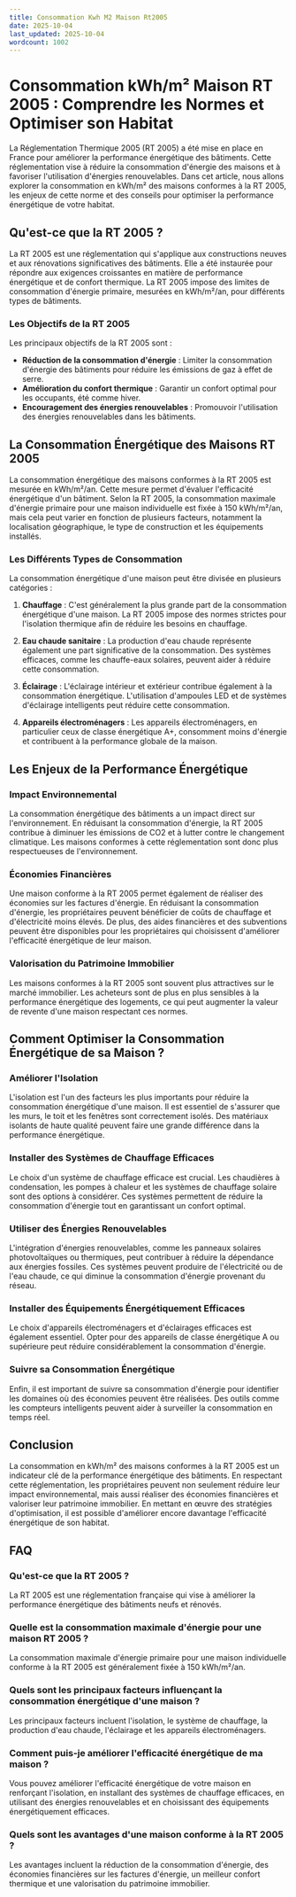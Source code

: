 ```yaml
---
title: Consommation Kwh M2 Maison Rt2005
date: 2025-10-04
last_updated: 2025-10-04
wordcount: 1002
---
```


# Consommation kWh/m² Maison RT 2005 : Comprendre les Normes et Optimiser son Habitat

La Réglementation Thermique 2005 (RT 2005) a été mise en place en France pour améliorer la performance énergétique des bâtiments. Cette réglementation vise à réduire la consommation d'énergie des maisons et à favoriser l'utilisation d'énergies renouvelables. Dans cet article, nous allons explorer la consommation en kWh/m² des maisons conformes à la RT 2005, les enjeux de cette norme et des conseils pour optimiser la performance énergétique de votre habitat.

## Qu'est-ce que la RT 2005 ?

La RT 2005 est une réglementation qui s'applique aux constructions neuves et aux rénovations significatives des bâtiments. Elle a été instaurée pour répondre aux exigences croissantes en matière de performance énergétique et de confort thermique. La RT 2005 impose des limites de consommation d'énergie primaire, mesurées en kWh/m²/an, pour différents types de bâtiments.

### Les Objectifs de la RT 2005

Les principaux objectifs de la RT 2005 sont :

- **Réduction de la consommation d'énergie** : Limiter la consommation d'énergie des bâtiments pour réduire les émissions de gaz à effet de serre.
- **Amélioration du confort thermique** : Garantir un confort optimal pour les occupants, été comme hiver.
- **Encouragement des énergies renouvelables** : Promouvoir l'utilisation des énergies renouvelables dans les bâtiments.

## La Consommation Énergétique des Maisons RT 2005

La consommation énergétique des maisons conformes à la RT 2005 est mesurée en kWh/m²/an. Cette mesure permet d'évaluer l'efficacité énergétique d'un bâtiment. Selon la RT 2005, la consommation maximale d'énergie primaire pour une maison individuelle est fixée à 150 kWh/m²/an, mais cela peut varier en fonction de plusieurs facteurs, notamment la localisation géographique, le type de construction et les équipements installés.

### Les Différents Types de Consommation

La consommation énergétique d'une maison peut être divisée en plusieurs catégories :

1. **Chauffage** : C'est généralement la plus grande part de la consommation énergétique d'une maison. La RT 2005 impose des normes strictes pour l'isolation thermique afin de réduire les besoins en chauffage.
  
2. **Eau chaude sanitaire** : La production d'eau chaude représente également une part significative de la consommation. Des systèmes efficaces, comme les chauffe-eaux solaires, peuvent aider à réduire cette consommation.

3. **Éclairage** : L'éclairage intérieur et extérieur contribue également à la consommation énergétique. L'utilisation d'ampoules LED et de systèmes d'éclairage intelligents peut réduire cette consommation.

4. **Appareils électroménagers** : Les appareils électroménagers, en particulier ceux de classe énergétique A+, consomment moins d'énergie et contribuent à la performance globale de la maison.

## Les Enjeux de la Performance Énergétique

### Impact Environnemental

La consommation énergétique des bâtiments a un impact direct sur l'environnement. En réduisant la consommation d'énergie, la RT 2005 contribue à diminuer les émissions de CO2 et à lutter contre le changement climatique. Les maisons conformes à cette réglementation sont donc plus respectueuses de l'environnement.

### Économies Financières

Une maison conforme à la RT 2005 permet également de réaliser des économies sur les factures d'énergie. En réduisant la consommation d'énergie, les propriétaires peuvent bénéficier de coûts de chauffage et d'électricité moins élevés. De plus, des aides financières et des subventions peuvent être disponibles pour les propriétaires qui choisissent d'améliorer l'efficacité énergétique de leur maison.

### Valorisation du Patrimoine Immobilier

Les maisons conformes à la RT 2005 sont souvent plus attractives sur le marché immobilier. Les acheteurs sont de plus en plus sensibles à la performance énergétique des logements, ce qui peut augmenter la valeur de revente d'une maison respectant ces normes.

## Comment Optimiser la Consommation Énergétique de sa Maison ?

### Améliorer l'Isolation

L'isolation est l'un des facteurs les plus importants pour réduire la consommation énergétique d'une maison. Il est essentiel de s'assurer que les murs, le toit et les fenêtres sont correctement isolés. Des matériaux isolants de haute qualité peuvent faire une grande différence dans la performance énergétique.

### Installer des Systèmes de Chauffage Efficaces

Le choix d'un système de chauffage efficace est crucial. Les chaudières à condensation, les pompes à chaleur et les systèmes de chauffage solaire sont des options à considérer. Ces systèmes permettent de réduire la consommation d'énergie tout en garantissant un confort optimal.

### Utiliser des Énergies Renouvelables

L'intégration d'énergies renouvelables, comme les panneaux solaires photovoltaïques ou thermiques, peut contribuer à réduire la dépendance aux énergies fossiles. Ces systèmes peuvent produire de l'électricité ou de l'eau chaude, ce qui diminue la consommation d'énergie provenant du réseau.

### Installer des Équipements Énergétiquement Efficaces

Le choix d'appareils électroménagers et d'éclairages efficaces est également essentiel. Opter pour des appareils de classe énergétique A ou supérieure peut réduire considérablement la consommation d'énergie.

### Suivre sa Consommation Énergétique

Enfin, il est important de suivre sa consommation d'énergie pour identifier les domaines où des économies peuvent être réalisées. Des outils comme les compteurs intelligents peuvent aider à surveiller la consommation en temps réel.

## Conclusion

La consommation en kWh/m² des maisons conformes à la RT 2005 est un indicateur clé de la performance énergétique des bâtiments. En respectant cette réglementation, les propriétaires peuvent non seulement réduire leur impact environnemental, mais aussi réaliser des économies financières et valoriser leur patrimoine immobilier. En mettant en œuvre des stratégies d'optimisation, il est possible d'améliorer encore davantage l'efficacité énergétique de son habitat.

## FAQ

### Qu'est-ce que la RT 2005 ?

La RT 2005 est une réglementation française qui vise à améliorer la performance énergétique des bâtiments neufs et rénovés.

### Quelle est la consommation maximale d'énergie pour une maison RT 2005 ?

La consommation maximale d'énergie primaire pour une maison individuelle conforme à la RT 2005 est généralement fixée à 150 kWh/m²/an.

### Quels sont les principaux facteurs influençant la consommation énergétique d'une maison ?

Les principaux facteurs incluent l'isolation, le système de chauffage, la production d'eau chaude, l'éclairage et les appareils électroménagers.

### Comment puis-je améliorer l'efficacité énergétique de ma maison ?

Vous pouvez améliorer l'efficacité énergétique de votre maison en renforçant l'isolation, en installant des systèmes de chauffage efficaces, en utilisant des énergies renouvelables et en choisissant des équipements énergétiquement efficaces.

### Quels sont les avantages d'une maison conforme à la RT 2005 ?

Les avantages incluent la réduction de la consommation d'énergie, des économies financières sur les factures d'énergie, un meilleur confort thermique et une valorisation du patrimoine immobilier.